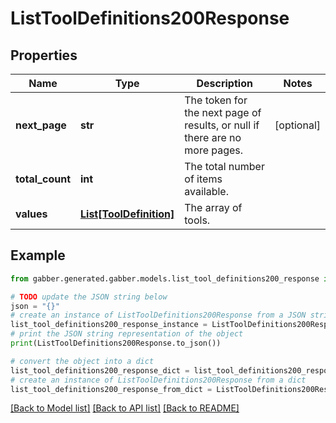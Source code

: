 # ListToolDefinitions200Response


## Properties

Name | Type | Description | Notes
------------ | ------------- | ------------- | -------------
**next_page** | **str** | The token for the next page of results, or null if there are no more pages. | [optional] 
**total_count** | **int** | The total number of items available. | 
**values** | [**List[ToolDefinition]**](ToolDefinition.md) | The array of tools. | 

## Example

```python
from gabber.generated.gabber.models.list_tool_definitions200_response import ListToolDefinitions200Response

# TODO update the JSON string below
json = "{}"
# create an instance of ListToolDefinitions200Response from a JSON string
list_tool_definitions200_response_instance = ListToolDefinitions200Response.from_json(json)
# print the JSON string representation of the object
print(ListToolDefinitions200Response.to_json())

# convert the object into a dict
list_tool_definitions200_response_dict = list_tool_definitions200_response_instance.to_dict()
# create an instance of ListToolDefinitions200Response from a dict
list_tool_definitions200_response_from_dict = ListToolDefinitions200Response.from_dict(list_tool_definitions200_response_dict)
```
[[Back to Model list]](../README.md#documentation-for-models) [[Back to API list]](../README.md#documentation-for-api-endpoints) [[Back to README]](../README.md)


